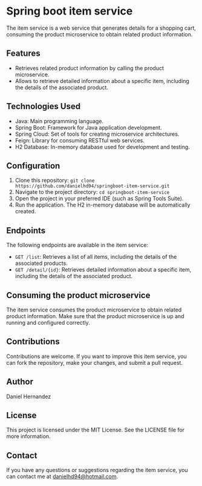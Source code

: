 # Spring boot item service

The item service is a web service that generates details for a shopping cart, consuming the product microservice to obtain related product information.

## Features

- Retrieves related product information by calling the product microservice.
- Allows to retrieve detailed information about a specific item, including the details of the associated product.

## Technologies Used

- Java: Main programming language.
- Spring Boot: Framework for Java application development.
- Spring Cloud: Set of tools for creating microservice architectures.
- Feign: Library for consuming RESTful web services.
- H2 Database: In-memory database used for development and testing.

## Configuration

1. Clone this repository: `git clone https://github.com/danielhd94/springboot-item-service.git`
2. Navigate to the project directory: `cd springboot-item-service`
3. Open the project in your preferred IDE (such as Spring Tools Suite).
4. Run the application. The H2 in-memory database will be automatically created.

## Endpoints

The following endpoints are available in the item service:

- `GET /list`: Retrieves a list of all items, including the details of the associated products.
- `GET /detail/{id}`: Retrieves detailed information about a specific item, including the details of the associated product.

## Consuming the product microservice

The item service consumes the product microservice to obtain related product information. Make sure that the product microservice is up and running and configured correctly.

## Contributions

Contributions are welcome. If you want to improve this item service, you can fork the repository, make your changes, and submit a pull request.

## Author

Daniel Hernandez

## License

This project is licensed under the MIT License. See the LICENSE file for more information.

## Contact

If you have any questions or suggestions regarding the item service, you can contact me at danielhd94@hotmail.com.
